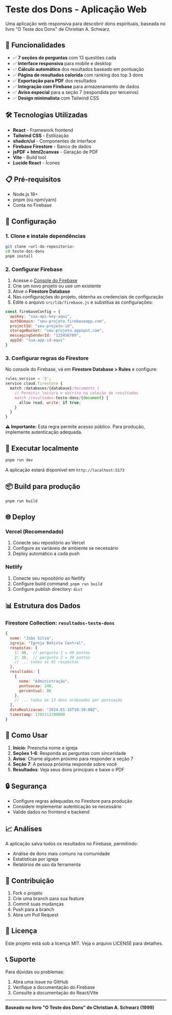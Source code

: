 # Teste dos Dons - Aplicação Web

Uma aplicação web responsiva para descobrir dons espirituais, baseada no livro "O Teste dos Dons" de Christian A. Schwarz.

## 🚀 Funcionalidades

- ✅ **7 seções de perguntas** com 13 questões cada
- ✅ **Interface responsiva** para mobile e desktop
- ✅ **Cálculo automático** dos resultados baseado em pontuação
- ✅ **Página de resultados colorida** com ranking dos top 3 dons
- ✅ **Exportação para PDF** dos resultados
- ✅ **Integração com Firebase** para armazenamento de dados
- ✅ **Aviso especial** para a seção 7 (respondida por terceiros)
- ✅ **Design minimalista** com Tailwind CSS

## 🛠️ Tecnologias Utilizadas

- **React** - Framework frontend
- **Tailwind CSS** - Estilização
- **shadcn/ui** - Componentes de interface
- **Firebase Firestore** - Banco de dados
- **jsPDF + html2canvas** - Geração de PDF
- **Vite** - Build tool
- **Lucide React** - Ícones

## 📋 Pré-requisitos

- Node.js 18+ 
- pnpm (ou npm/yarn)
- Conta no Firebase

## 🔧 Configuração

### 1. Clone e instale dependências

```bash
git clone <url-do-repositorio>
cd teste-dos-dons
pnpm install
```

### 2. Configurar Firebase

1. Acesse o [Console do Firebase](https://console.firebase.google.com/)
2. Crie um novo projeto ou use um existente
3. Ative o **Firestore Database**
4. Nas configurações do projeto, obtenha as credenciais de configuração
5. Edite o arquivo `src/lib/firebase.js` e substitua as configurações:

```javascript
const firebaseConfig = {
  apiKey: "sua-api-key-aqui",
  authDomain: "seu-projeto.firebaseapp.com", 
  projectId: "seu-projeto-id",
  storageBucket: "seu-projeto.appspot.com",
  messagingSenderId: "123456789",
  appId: "sua-app-id-aqui"
}
```

### 3. Configurar regras do Firestore

No console do Firebase, vá em **Firestore Database > Rules** e configure:

```javascript
rules_version = '2';
service cloud.firestore {
  match /databases/{database}/documents {
    // Permitir leitura e escrita na coleção de resultados
    match /resultados-teste-dons/{document} {
      allow read, write: if true;
    }
  }
}
```

**⚠️ Importante:** Esta regra permite acesso público. Para produção, implemente autenticação adequada.

## 🚀 Executar localmente

```bash
pnpm run dev
```

A aplicação estará disponível em `http://localhost:5173`

## 📦 Build para produção

```bash
pnpm run build
```

## 🌐 Deploy

### Vercel (Recomendado)

1. Conecte seu repositório ao Vercel
2. Configure as variáveis de ambiente se necessário
3. Deploy automático a cada push

### Netlify

1. Conecte seu repositório ao Netlify
2. Configure build command: `pnpm run build`
3. Configure publish directory: `dist`

## 📊 Estrutura dos Dados

### Firestore Collection: `resultados-teste-dons`

```javascript
{
  nome: "João Silva",
  igreja: "Igreja Batista Central", 
  respostas: {
    1: 40,  // pergunta 1 = 40 pontos
    2: 30,  // pergunta 2 = 30 pontos
    // ... todas as 91 respostas
  },
  resultados: [
    {
      nome: "Administração",
      pontuacao: 240,
      percentual: 86
    },
    // ... todos os 13 dons ordenados por pontuação
  ],
  dataRealizacao: "2024-01-15T10:30:00Z",
  timestamp: 1705312200000
}
```

## 🎯 Como Usar

1. **Início**: Preencha nome e igreja
2. **Seções 1-6**: Responda as perguntas com sinceridade
3. **Aviso**: Chame alguém próximo para responder a seção 7
4. **Seção 7**: A pessoa próxima responde sobre você
5. **Resultados**: Veja seus dons principais e baixe o PDF

## 🔒 Segurança

- Configure regras adequadas no Firestore para produção
- Considere implementar autenticação se necessário
- Valide dados no frontend e backend

## 📈 Análises

A aplicação salva todos os resultados no Firebase, permitindo:

- Análise de dons mais comuns na comunidade
- Estatísticas por igreja
- Relatórios de uso da ferramenta

## 🤝 Contribuição

1. Fork o projeto
2. Crie uma branch para sua feature
3. Commit suas mudanças
4. Push para a branch
5. Abra um Pull Request

## 📄 Licença

Este projeto está sob a licença MIT. Veja o arquivo LICENSE para detalhes.

## 📞 Suporte

Para dúvidas ou problemas:

1. Abra uma issue no GitHub
2. Verifique a documentação do Firebase
3. Consulte a documentação do React/Vite

---

**Baseado no livro "O Teste dos Dons" de Christian A. Schwarz (1999)**
